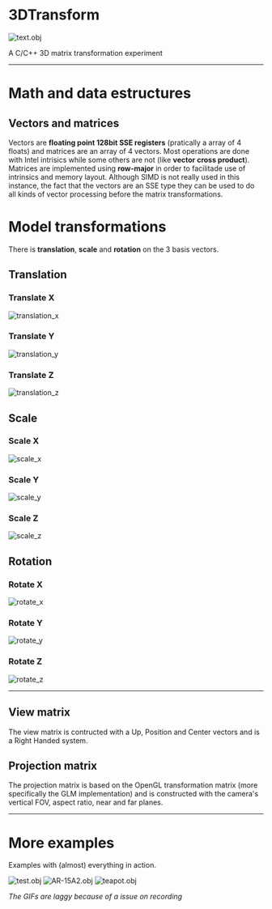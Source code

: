 # 3DTransform
![text.obj](results/total_transform_3.gif)

A C/C++ 3D matrix transformation experiment

---

# Math and data estructures

## Vectors and matrices
Vectors are **floating point 128bit SSE registers** (pratically a array of 4 floats)
and matrices are an array of 4 vectors. Most operations are done with Intel intrisics 
while some others are not (like **vector cross product**). 
Matrices are implemented using **row-major** in order to facilitade use of 
intrinsics and memory layout. Although SIMD is not really used in this instance, the 
fact that the vectors are an SSE type they can be used to do all kinds of vector 
processing before the matrix transformations.


# Model transformations
There is **translation**, **scale** and **rotation** on the 3 basis vectors.

## Translation 

### Translate X
![translation_x](results/translate_x.gif)

### Translate Y
![translation_y](results/translate_y.gif)

### Translate Z
![translation_z](results/translate_z.gif)

## Scale

### Scale X
![scale_x](results/scale_x.gif)

### Scale Y
![scale_y](results/scale_y.gif)

### Scale Z
![scale_z](results/scale_z.gif)

## Rotation

### Rotate X
![rotate_x](results/rotate_x.gif)

### Rotate Y
![rotate_y](results/rotate_y.gif)

### Rotate Z
![rotate_z](results/rotate_z.gif)

---

## View matrix

The view matrix is contructed with a Up, Position and Center vectors and is a 
Right Handed system.

## Projection matrix

The projection matrix is based on the OpenGL transformation matrix (more specifically 
the GLM implementation) and is constructed with the camera's vertical FOV, 
aspect ratio, near and far planes.

---

# More examples

Examples with (almost) everything in action. 

![test.obj](results/total_transform.gif)
![AR-15A2.obj](results/total_transform_2.gif)
![teapot.obj](results/total_transform_4.gif)

_The GIFs are laggy because of a issue on recording_
